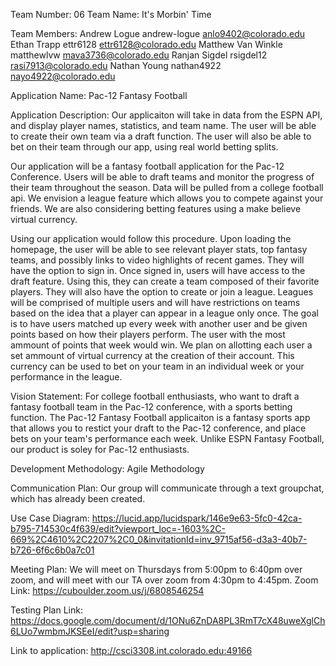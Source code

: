 Team Number: 06
Team Name: It's Morbin' Time

Team Members:
Andrew Logue		andrew-logue	anlo9402@colorado.edu
Ethan Trapp			ettr6128		ettr6128@colorado.edu
Matthew Van Winkle	matthewlvw		mava3736@colorado.edu
Ranjan Sigdel		rsigdel12		rasi7913@colorado.edu
Nathan Young		nathan4922		nayo4922@colorado.edu


Application Name: Pac-12 Fantasy Football

Application Description: Our applicaiton will take in data from the ESPN API, and display player names, statistics, and team name. The user will be able to create their own team via a draft function. The user will also be able to bet on their team through our app, using real world betting splits.

Our application will be a fantasy football application for the Pac-12 Conference. Users will be able to draft teams and monitor the progress of their team throughout the season. Data will be pulled from a college football api. We envision a league feature which allows you to compete against your friends. We are also considering betting features using a make believe virtual currency. 

Using our application would follow this procedure. Upon loading the homepage, the user will be able to see relevant player stats, top fantasy teams, and possibly links to video highlights of recent games. They will have the option to sign in. Once signed in, users will have access to the draft feature. Using this, they can create a team composed of their favorite players. They will also have the option to create or join a league. Leagues will be comprised of multiple users and will have restrictions on teams based on the idea that a player can appear in a league only once. The goal is to have users matched up every week with another user and be given points based on how their players perform. The user with the most ammount of points that week would win. We plan on allotting each user a set ammount of virtual currency at the creation of their account. This currency can be used to bet on your team in an individual week or your performance in the league.  

Vision Statement: For college football enthusiasts, who want to draft a fantasy football team in the Pac-12 conference, with a sports betting function. The Pac-12 Fantasy Football applicaiton is a fantasy sports app that allows you to restict your draft to the Pac-12 conference, and place bets on your team's performance each week. Unlike ESPN Fantasy Football, our product is soley for Pac-12 enthusiasts. 

Development Methodology: Agile Methodology

Communication Plan: Our group will communicate through a text groupchat, which has already been created.

Use Case Diagram: https://lucid.app/lucidspark/146e9e63-5fc0-42ca-b795-714530c4f639/edit?viewport_loc=-1603%2C-669%2C4610%2C2207%2C0_0&invitationId=inv_9715af56-d3a3-40b7-b726-6f6c6b0a7c01

Meeting Plan: We will meet on Thursdays from 5:00pm to 6:40pm over zoom, and will meet with our TA over zoom from 4:30pm to 4:45pm.
Zoom Link: https://cuboulder.zoom.us/j/6808546254

Testing Plan Link: https://docs.google.com/document/d/1ONu6ZnDA8PL3RmT7cX48uweXglCh6LUo7wmbmJKSEeI/edit?usp=sharing

Link to application: http://csci3308.int.colorado.edu:49166

